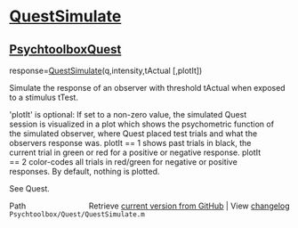 # [QuestSimulate](QuestSimulate)
## [Psychtoolbox](Psychtoolbox)[Quest](Quest)

response=[QuestSimulate](QuestSimulate)(q,intensity,tActual [,plotIt])  
  
Simulate the response of an observer with threshold tActual when exposed  
to a stimulus tTest.  
  
'plotIt' is optional: If set to a non-zero value, the simulated Quest  
session is visualized in a plot which shows the psychometric function of  
the simulated observer, where Quest placed test trials and what the  
observers response was. plotIt == 1 shows past trials in black, the  
current trial in green or red for a positive or negative response. plotIt  
== 2 color-codes all trials in red/green for negative or positive  
responses. By default, nothing is plotted.  
  
See Quest.  




<div class="code_header" style="text-align:right;">
  <span style="float:left;">Path&nbsp;&nbsp;</span> <span class="counter">Retrieve <a href=
  "https://raw.github.com/Psychtoolbox-3/Psychtoolbox-3/beta/Psychtoolbox/Quest/QuestSimulate.m">current version from GitHub</a> | View <a href=
  "https://github.com/Psychtoolbox-3/Psychtoolbox-3/commits/beta/Psychtoolbox/Quest/QuestSimulate.m">changelog</a></span>
</div>
<div class="code">
  <code>Psychtoolbox/Quest/QuestSimulate.m</code>
</div>

